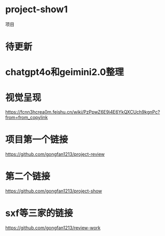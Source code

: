 # project-show1
项目
# 待更新
# chatgpt4o和geimini2.0整理
# 视觉呈现
https://fcnn3hcrea0m.feishu.cn/wiki/PzPpwZ6E9i4E6YkQXCUch9kgnPc?from=from_copylink
# 项目第一个链接
https://github.com/gongfan1213/project-review

# 第二个链接
https://github.com/gongfan1213/project-show
# sxf等三家的链接
https://github.com/gongfan1213/review-work
